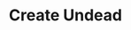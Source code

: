 ---
title: "Create Undead"

spell:
  schools:
    - name:        "Necromancy"
      subschools:  []
      descriptors: ["Evil"]
  classes:
    - name:  "Cleric"
      abbr:  "Clr"
      level: 6
    - name:  "Sorcerer/Wizard"
      abbr:  "Sor/Wiz"
      level: 6
  domains:
    - name:  "Death"
      abbr:  "Death"
      level: 6
    - name:  "Evil"
      abbr:  "Evil"
      level: 6
  components:         [V, S, M]
  castingTime:        "1 hour"
  range:              "Close (25 ft. + 5 ft./2 levels)"
  target:             "One corpse"
  duration:           "Instantaneous"
  savingThrow:        "None"
  spellResistance:    "No"
  materialComponents: ["A clay pot filled with grave dirt and another filled with brackish water. The spell must be cast on a dead body. You must place a black onyx gem worth at least 50 gp per HD of the undead to be created into the mouth or eye socket of each corpse. The magic of the spell turns these gems into worthless shells."]
  description:        |
    A much more potent spell than animate dead, this evil spell allows you to create more powerful sorts of undead: ghouls, ghasts, mummies, and mohrgs. The type or types of undead you can create is based on your caster level, as shown on the table below.

    You may create less powerful undead than your level would allow if you choose. Created undead are not automatically under the control of their animator. If you are capable of commanding undead, you may attempt to command the undead creature as it forms.

    This spell must be cast at night.

    |---
    | Caster Level | Undead Created
    |-|-
    | 11th or lower | Ghoul
    | 12th-14th | Ghast
    | 15th-17th | Mummy
    | 18th or higher | Mohrg
    {: .table .table-bordered .table-hover }
---